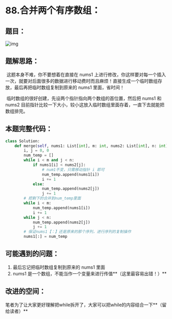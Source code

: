 # 88.合并两个有序数组：

## **题目：**

![img](https://i-blog.csdnimg.cn/blog_migrate/77c928fbbd4a29213facbaa7613b8559.png)

## 题解思路：

​    这题本身不难，你不要想着在直接在 nums1 上进行修改，你这样要对每一个插入一次，就要对后面很多的数据进行移动费时而且麻烦！直接生成一个临时数组存放，最后再把临时数组复制到原来的 nums1 里面，省时间！

​    临时数组的很好创建，先设两个指针指向两个数组的首位置，然后把 nums1 和 nums2 目前指针比较一下大小，较小这放入临时数组里面存着，一直下去就能把数组排完。

## 本题完整代码：

```python
class Solution:
    def merge(self, nums1: List[int], m: int, nums2: List[int], n: int) -> None:
        i, j = 0, 0
        num_temp = []
        while i < m and j < n:
            if nums1[i] < nums2[j]:
                # num1不变，只需移动指针 i 即可
                num_temp.append(nums1[i])
                i += 1
            else:
                num_temp.append(nums2[j])
                j += 1
        # 把剩下的合并到num_temp里面
        while i < m:
            num_temp.append(nums1[i])
            i += 1
        while j < n:
            num_temp.append(nums2[j])
            j += 1
        # 保证nums1【：】还是原来的那个序列，进行序列的复制操作
        nums1[:] = num_temp
```


## 可能遇到的问题：

1. 最后忘记把临时数组复制到原来的 nums1 里面
2.  nums1 是一个数组，不能当作一个变量来进行传值**（这里最容易出错！）**

## 改进的空间：

​    笔者为了让大家更好理解把while拆开了，大家可以把while的内容结合一下**（留给读者）**